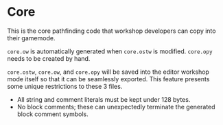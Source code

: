 # Core

This is the core pathfinding code that workshop developers can copy into their gamemode.

`core.ow` is automatically generated when `core.ostw` is modified. `core.opy` needs to be created by hand.

`core.ostw`, `core.ow`, and `core.opy` will be saved into the editor workshop mode itself so that it can be seamlessly exported. This feature presents some unique restrictions to these 3 files.

- All string and comment literals must be kept under 128 bytes.
- No block comments; these can unexpectedly terminate the generated block comment symbols.
